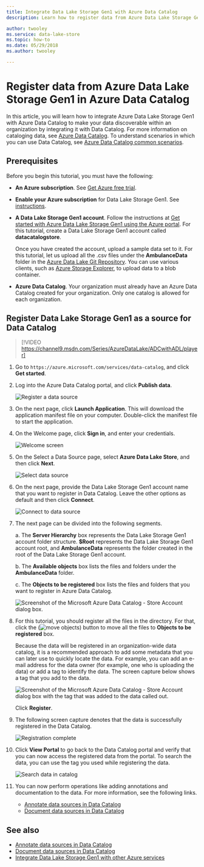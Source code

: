 ```yaml
---
title: Integrate Data Lake Storage Gen1 with Azure Data Catalog
description: Learn how to register data from Azure Data Lake Storage Gen1 in Azure Data Catalog to make data discoverable in your organization.

author: twooley
ms.service: data-lake-store
ms.topic: how-to
ms.date: 05/29/2018
ms.author: twooley

---
```

# Register data from Azure Data Lake Storage Gen1 in Azure Data Catalog
In this article, you will learn how to integrate Azure Data Lake Storage Gen1 with Azure Data Catalog to make your data discoverable within an organization by integrating it with Data Catalog. For more information on cataloging data, see [Azure Data Catalog](../data-catalog/data-catalog-what-is-data-catalog.md). To understand scenarios in which you can use Data Catalog, see [Azure Data Catalog common scenarios](../data-catalog/data-catalog-common-scenarios.md).

## Prerequisites
Before you begin this tutorial, you must have the following:

* **An Azure subscription**. See [Get Azure free trial](https://azure.microsoft.com/pricing/free-trial/).
* **Enable your Azure subscription** for Data Lake Storage Gen1. See [instructions](data-lake-store-get-started-portal.md).
* **A Data Lake Storage Gen1 account**. Follow the instructions at [Get started with Azure Data Lake Storage Gen1 using the Azure portal](data-lake-store-get-started-portal.md). For this tutorial, create a Data Lake Storage Gen1 account called **datacatalogstore**.

    Once you have created the account, upload a sample data set to it. For this tutorial, let us upload all the .csv files under the **AmbulanceData** folder in the [Azure Data Lake Git Repository](https://github.com/Azure/usql/tree/master/Examples/Samples/Data/AmbulanceData/). You can use various clients, such as [Azure Storage Explorer](https://storageexplorer.com/), to upload data to a blob container.
* **Azure Data Catalog**. Your organization must already have an Azure Data Catalog created for your organization. Only one catalog is allowed for each organization.

## Register Data Lake Storage Gen1 as a source for Data Catalog

> [!VIDEO https://channel9.msdn.com/Series/AzureDataLake/ADCwithADL/player]

1. Go to `https://azure.microsoft.com/services/data-catalog`, and click **Get started**.
1. Log into the Azure Data Catalog portal, and click **Publish data**.

    ![Register a data source](./media/data-lake-store-with-data-catalog/register-data-source.png "Register a data source")
1. On the next page, click **Launch Application**. This will download the application manifest file on your computer. Double-click the manifest file to start the application.
1. On the Welcome page, click **Sign in**, and enter your credentials.

    ![Welcome screen](./media/data-lake-store-with-data-catalog/welcome.screen.png "Welcome screen")
1. On the Select a Data Source page, select **Azure Data Lake Store**, and then click **Next**.

    ![Select data source](./media/data-lake-store-with-data-catalog/select-source.png "Select data source")
1. On the next page, provide the Data Lake Storage Gen1 account name that you want to register in Data Catalog. Leave the other options as default and then click **Connect**.

    ![Connect to data source](./media/data-lake-store-with-data-catalog/connect-to-source.png "Connect to data source")
1. The next page can be divided into the following segments.

    a. The **Server Hierarchy** box represents the Data Lake Storage Gen1 account folder structure. **$Root** represents the Data Lake Storage Gen1 account root, and **AmbulanceData** represents the folder created in the root of the Data Lake Storage Gen1 account.

    b. The **Available objects** box lists the files and folders under the **AmbulanceData** folder.

    c. The **Objects to be registered** box lists the files and folders that you want to register in Azure Data Catalog.

    ![Screenshot of the Microsoft Azure Data Catalog - Store Account dialog box.](./media/data-lake-store-with-data-catalog/view-data-structure.png "View data structure")
1. For this tutorial, you should register all the files in the directory. For that, click the (![move objects](./media/data-lake-store-with-data-catalog/move-objects.png "Move objects")) button to move all the files to **Objects to be registered** box.

    Because the data will be registered in an organization-wide data catalog, it is a recommended approach to add some metadata that you can later use to quickly locate the data. For example, you can add an e-mail address for the data owner (for example, one who is uploading the data) or add a tag to identify the data. The screen capture below shows a tag that you add to the data.

    ![Screenshot of the Microsoft Azure Data Catalog - Store Account dialog box with the tag that was added to the data called out.](./media/data-lake-store-with-data-catalog/view-selected-data-structure.png "View data structure")

    Click **Register**.
1. The following screen capture denotes that the data is successfully registered in the Data Catalog.

    ![Registration complete](./media/data-lake-store-with-data-catalog/registration-complete.png "View data structure")
1. Click **View Portal** to go back to the Data Catalog portal and verify that you can now access the registered data from the portal. To search the data, you can use the tag you used while registering the data.

     ![Search data in catalog](./media/data-lake-store-with-data-catalog/search-data-in-catalog.png "Search data in catalog")
1. You can now perform operations like adding annotations and documentation to the data. For more information, see the following links.

    * [Annotate data sources in Data Catalog](../data-catalog/data-catalog-how-to-annotate.md)
    * [Document data sources in Data Catalog](../data-catalog/data-catalog-how-to-documentation.md)

## See also
* [Annotate data sources in Data Catalog](../data-catalog/data-catalog-how-to-annotate.md)
* [Document data sources in Data Catalog](../data-catalog/data-catalog-how-to-documentation.md)
* [Integrate Data Lake Storage Gen1 with other Azure services](data-lake-store-integrate-with-other-services.md)
